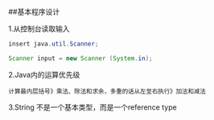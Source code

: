 ##基本程序设计


1.从控制台读取输入

```java
insert java.util.Scanner;

Scanner input = new Scanner (System.in);
```

2.Java内的运算优先级

    计算最内层括号》乘法、除法和求余，多重的话从左至右执行》加法和减法

3.String 不是一个基本类型，而是一个reference type

